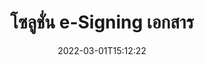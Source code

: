 ---
############################# Static ############################
layout: "product"
date: 2022-03-01T15:12:22
draft: false
#operation: 
#signaturetype: 
#fileformat: 
#productName: Java
lang: th
#productCode: java
#otherformats: 
#breadcrumb: Put  signature on  for Java
product: "Signature"
product_tag: "signature"

############################# Head ############################
head_title: ".NET, Java, Cloud API และแอปลายเซ็นเอกสารออนไลน์"
head_description: "รับโซลูชันลายเซ็นอิเล็กทรอนิกส์เอกสารแบบครบวงจรสำหรับ .NET, Java และแอปพลิเคชันบนคลาวด์ เซ็นชื่อในรูปแบบเอกสารทั่วไปทางออนไลน์โดยใช้คุณสมบัติการลากและวางที่เรียบง่าย"

############################# Header ############################
title: "โซลูชั่น e-Signing เอกสาร"
description: "ลงนามในเอกสารดิจิทัลและรูปภาพบนแพลตฟอร์มใดก็ได้โดยใช้ API ที่ยืดหยุ่นและโซลูชันตามแอปสำหรับโปรแกรมเมอร์และผู้ใช้ปลายทาง"

############################# APIs ###############################
apis:
  enable: true

  api:
    # api loop
    - title: "GroupDocs.Signature High Code API รวมอยู่ด้วย"
      link: "/signature/"
      label: "ดู High Code API ทั้งหมด"
      api_product:
        # api_product loop
        - link: "/signature/net/"
          img_alt: "GroupDocs.Signature for .NET"
          image: "/signature/groupdocs-signature-net.png"
          product: "GroupDocs.Signature for"
          platform: ".NET"
          content: "Native .NET API เพื่อเพิ่ม ค้นหา และตรวจสอบประเภทลายเซ็นดิจิทัลที่เป็นที่นิยมมากที่สุดใน Microsoft Office, PDF, รูปภาพ และรูปแบบอื่นๆ ในแอปพลิเคชัน .NET"

        # api_product loop
        - link: "/signature/java/"
          img_alt: "GroupDocs.Signature for Java"
          image: "/signature/groupdocs-signature-java.png"
          product: "GroupDocs.Signature for"
          platform: "Java"
          content: "เพิ่มศักยภาพให้แอปพลิเคชัน Java ด้วยความสามารถ eSignature ในการเซ็นเอกสารและรูปภาพที่หลากหลายแบบดิจิทัลบนระบบปฏิบัติการใด ๆ ที่ติดตั้ง JDK"

        # api_product loop
        - link: "/signature/nodejs-java/"
          img_alt: "GroupDocs.Signature for Node.js via Java"
          image: "/signature/groupdocs-signature-nodejs.png"
          product: "GroupDocs.Signature for"
          platform: "Node.js"
          content: "โซลูชัน Node.js ของเราขยายแอปพลิเคชันธุรกิจของคุณด้วยการลงนามดิจิทัล ใส่ลายเซ็นอิเล็กทรอนิกส์ลงในเอกสารและรูปแบบรูปภาพยอดนิยมได้อย่างง่ายดาย"

    # api loop
    - title: "GroupDocs.Signature Low Code API รวมอยู่ด้วย"
      link: "https://products.groupdocs.cloud/signature"
      label: "ดู Low Code API ทั้งหมด"
      api_product:
        # api_product loop
        - link: "https://products.groupdocs.cloud/signature/curl"
          img_alt: "GroupDocs.Signature Cloud for cURL"
          image: "https://www.groupdocs.cloud/templates/groupdocscloud/images/sdk/272x272/groupdocs_signature-for-curl.png"
          product: "GroupDocs.Signature"
          platform: "Cloud for cURL"
          content: "ทำงานร่วมกับ API ลายเซ็นเอกสาร cURL RESTful เพื่อเพิ่มและจัดการลายเซ็นประเภทต่างๆ ในรูปแบบเอกสารยอดนิยมทั้งหมด รวมถึง PDF, Word, Excel และรูปภาพ"

        # api_product loop
        - link: "https://products.groupdocs.cloud/signature/net"
          img_alt: "GroupDocs.Signature Cloud SDK for .NET"
          image: "https://www.groupdocs.cloud/templates/groupdocscloud/images/sdk/272x272/groupdocs_signature-for-net.png"
          product: "GroupDocs.Signature"
          platform: "Cloud SDK for .NET"
          content: "ใช้ RESTful API ลายเซ็นอิเล็กทรอนิกส์ได้อย่างง่ายดายด้วย .NET SDK เพื่อจัดการลายเซ็นดิจิทัลในรูปแบบเอกสารต่างๆ ภายในแอปพลิเคชัน .NET"

        # api_product loop
        - link: "https://products.groupdocs.cloud/signature/java"
          img_alt: "GroupDocs.Signature Cloud SDK for Java"
          image: "https://www.groupdocs.cloud/templates/groupdocscloud/images/sdk/272x272/groupdocs_signature-for-java.png"
          product: "GroupDocs.Signature"
          platform: "Cloud SDK for Java"
          content: "ใช้คุณสมบัติการลงนามเอกสารขั้นสูงในแอปพลิเคชัน Java ของคุณด้วย SDK ลายเซ็นเอกสารที่ออกแบบมาเป็นพิเศษสำหรับ Java"

    # api loop
    - title: "GroupDocs.Signature ไม่รวมแอปโค้ด"
      link: "https://products.groupdocs.app/signature"
      label: "ดูแอปที่ไม่มีรหัสทั้งหมด"
      api_product:
        # api_product loop
        - link: "https://products.groupdocs.app/signature/total"
          img_alt: "GroupDocs.Signature Total"
          image: "https://www.aspose.cloud/templates/asposeapp/images/products/logo/aspose_signature-app.png"
          product: "GroupDocs.Signature"
          platform: "Total"
          content: "เซ็นไฟล์ Microsoft Word, Excel, PowerPoint, Visio และ PDF ด้วยข้อความ รูปภาพ บาร์โค้ด หรือ QR-Code"

        # api_product loop
        - link: "https://products.groupdocs.app/signature/docx"
          img_alt: "GroupDocs.Signature DOCX"
          image: "https://www.aspose.cloud/templates/groupdocsapp/images/products/logo/groupdocs_words-app.png"
          product: "GroupDocs.Signature"
          platform: "DOCX"
          content: "เซ็นชื่อแบบดิจิทัลในเอกสาร Word ทางออนไลน์โดยตรงจากเบราว์เซอร์ของคุณได้ฟรี"

        # api_product loop
        - link: "https://products.groupdocs.app/signature/pdf"
          img_alt: "GroupDocs.Signature PDF"
          image: "https://www.aspose.cloud/templates/groupdocsapp/images/products/logo/groupdocs_pdf-app.png"
          product: "GroupDocs.Signature"
          platform: "PDF"
          content: "e-Sign ไฟล์ PDF โดยใช้ข้อความ รูปภาพ หรือบาร์โค้ดจากภายในเว็บเบราว์เซอร์ใดๆ"

############################# Back to top ###############################
back_to_top:
  enable: true
---
